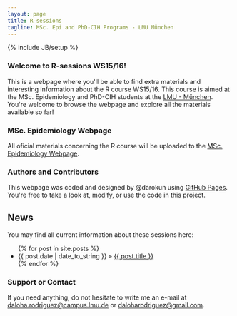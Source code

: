 ```yaml
---
layout: page
title: R-sessions
tagline: MSc. Epi and PhD-CIH Programs - LMU München
---
```

{% include JB/setup %}

### Welcome to R-sessions WS15/16!
This is a webpage where you'll be able to find extra materials and interesting information about the R course WS15/16. This course is aimed at the MSc. Epidemiology and PhD-CIH students at the [LMU - München](http://www.uni-muenchen.de). You're welcome to browse the webpage and explore all the materials available so far!

### MSc. Epidemiology Webpage
All oficial materials concerning the R course will be uploaded to the [MSc. Epidemiology Webpage](http://www.en.msc-epidemiologie.med.uni-muenchen.de/msc/teaching/winterterm15_16/quantitative_methodes/index.html).

### Authors and Contributors
This webpage was coded and designed by @darokun using [GitHub Pages](https://pages.github.com/). You're free to take a look at, modify, or use the code in this project.

    
## News

You may find all current information about these sessions here:


<ul class="posts">
  {% for post in site.posts %}
    <li><span>{{ post.date | date_to_string }}</span> &raquo; <a href="{{ BASE_PATH }}{{ post.url }}">{{ post.title }}</a></li>
  {% endfor %}
</ul>


### Support or Contact
If you need anything, do not hesitate to write me an e-mail at <daloha.rodriguez@campus.lmu.de> or <daloharodriguez@gmail.com>.


